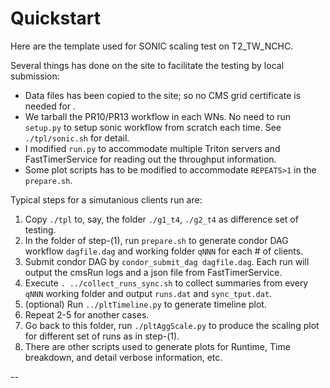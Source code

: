 # Quickstart

Here are the template used for SONIC scaling test on T2_TW_NCHC.

Several things has done on the site to facilitate the testing by local submission:
- Data files has been copied to the site; so no CMS grid certificate is needed for .
- We tarball the PR10/PR13 workflow in each WNs. No need to run `setup.py` to setup sonic workflow from scratch each time. See `./tpl/sonic.sh` for detail.
- I modified `run.py` to accommodate multiple Triton servers and FastTimerService for reading out the throughput information.
- Some plot scripts has to be modified to accommodate `REPEATS>1` in the `prepare.sh`.

Typical steps for a simutanious clients run are:
1) Copy `./tpl` to, say, the folder `./g1_t4`, `./g2_t4` as difference set of testing.
2) In the folder of step-(1), run `prepare.sh` to generate condor DAG workflow `dagfile.dag` and working folder `qNNN` for each # of clients.
3) Submit condor DAG by `condor_submit_dag dagfile.dag`. Each run will output the cmsRun logs and a json file from FastTimerService.
4) Execute `. ../collect_runs_sync.sh` to collect summaries from every `qNNN` working folder and output `runs.dat` and `sync_tput.dat`.
5) (optional) Run `../pltTimeline.py` to generate timeline plot.
6) Repeat 2-5 for another cases.
7) Go back to this folder, run `./pltAggScale.py` to produce the scaling plot for different set of runs as in step-(1).
8) There are other scripts used to generate plots for Runtime, Time breakdown, and detail verbose information, etc.


--

